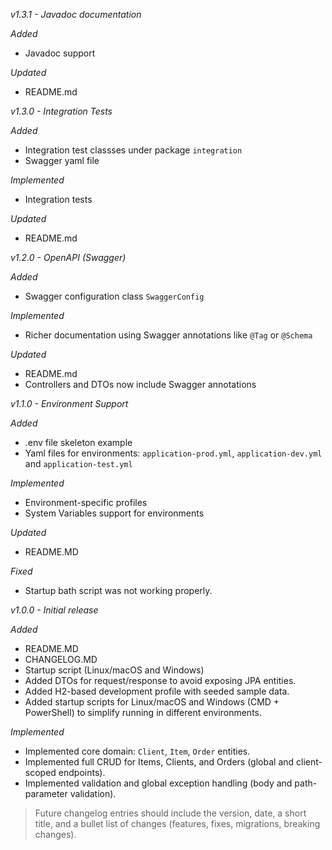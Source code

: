 *v1.3.1 - Javadoc documentation*

_Added_
- Javadoc support  

_Updated_

- README.md

*v1.3.0 - Integration Tests*

_Added_
- Integration test classses under package `integration`
- Swagger yaml file

_Implemented_

- Integration tests

_Updated_
- README.md


*v1.2.0 - OpenAPI (Swagger)*

_Added_

- Swagger configuration class `SwaggerConfig`

_Implemented_
- Richer documentation using Swagger annotations like `@Tag` or `@Schema`

_Updated_
- README.md
- Controllers and DTOs now include Swagger annotations

*v1.1.0 - Environment Support*

_Added_
- .env file skeleton example
- Yaml files for environments: `application-prod.yml`, `application-dev.yml` and `application-test.yml`

_Implemented_
- Environment-specific profiles
- System Variables support for environments

_Updated_
- README.MD

_Fixed_
- Startup bath script was not working properly.

*v1.0.0 - Initial release*

_Added_
- README.MD
- CHANGELOG.MD
- Startup script (Linux/macOS and Windows)
- Added DTOs for request/response to avoid exposing JPA entities.
- Added H2-based development profile with seeded sample data.
- Added startup scripts for Linux/macOS and Windows (CMD + PowerShell) to simplify running in different environments.

_Implemented_
- Implemented core domain: `Client`, `Item`, `Order` entities.
- Implemented full CRUD for Items, Clients, and Orders (global and client-scoped endpoints).
- Implemented validation and global exception handling (body and path-parameter validation).

> Future changelog entries should include the version, date, a short title, and a bullet list of changes (features,
> fixes, migrations, breaking changes).